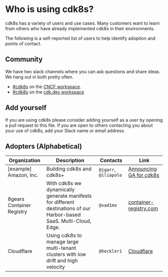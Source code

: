 # Who is using cdk8s?

cdk8s has a variety of users and use cases.
Many customers want to learn from others who have already implemented cdk8s in their environments.

The following is a self-reported list of users to help identify adoption and points of contact.

## Community

We have two slack channels where you can ask questions and share ideas. We hang out in both pretty often.

- [#cdk8s](https://cloud-native.slack.com/archives/C02KCDACGTT) on the [CNCF workspace](https://communityinviter.com/apps/cloud-native/cncf).
- [#cdk8s](https://cdk-dev.slack.com/archives/C0184GCBY4X) on the [cdk.dev workspace](https://cdk.dev/)

## Add yourself

If you are using cdk8s please consider adding yourself as a user by opening a pull request to this file.
If you are open to others contacting you about your use of cdk8s, add your Slack name or email address.

## Adopters (Alphabetical)

| Organization | Description | Contacts | Link |
| --- | --- | --- | --- |
| [example] Amazon, Inc. | Building cdk8s and cdk8s+ | `@jgarr`, `@iliapolo` | [Announcing GA for cdk8s](https://aws.amazon.com/blogs/containers/announcing-the-general-availability-of-cdk8s-and-support-for-go/) |
| 8gears Container Registry | With cdk8s we dynamically generate manifests for different destinations of our Harbor-based SaaS. Multi-Cloud, Edge.  | `@vad1mo`  | [container-registry.com](https://container-registry.com/) |
| Cloudflare | Using cdk8s to manage large multi-tenant clusters with low drift and high velocity | `@heckler1` | [Cloudflare](https://www.cloudflare.com)
